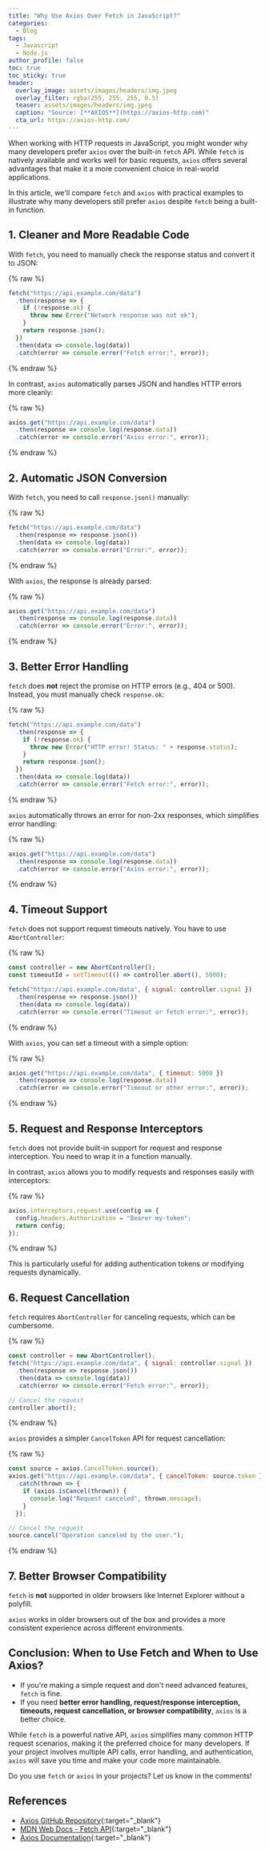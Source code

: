 ```yaml
---
title: "Why Use Axios Over Fetch in JavaScript?"
categories:
  - Blog
tags:
  - Javascript
  - Node.js
author_profile: false
toc: true
toc_sticky: true
header:
  overlay_image: assets/images/headers/img.jpeg
  overlay_filter: rgba(255, 255, 255, 0.5)
  teaser: assets/images/headers/img.jpeg
  caption: "Source: [**AXIOS**](https://axios-http.com)"
  cta_url: https://axios-http.com/
---
```


When working with HTTP requests in JavaScript, you might wonder why many developers prefer `axios` over the built-in `fetch` API. While `fetch` is natively available and works well for basic requests, `axios` offers several advantages that make it a more convenient choice in real-world applications.


In this article, we'll compare `fetch` and `axios` with practical examples to illustrate why many developers still prefer `axios` despite `fetch` being a built-in function.


## 1. Cleaner and More Readable Code


With `fetch`, you need to manually check the response status and convert it to JSON:



{% raw %}
```javascript
fetch("https://api.example.com/data")
  .then(response => {
    if (!response.ok) {
      throw new Error("Network response was not ok");
    }
    return response.json();
  })
  .then(data => console.log(data))
  .catch(error => console.error("Fetch error:", error));
```
{% endraw %}



In contrast, `axios` automatically parses JSON and handles HTTP errors more cleanly:



{% raw %}
```javascript
axios.get("https://api.example.com/data")
  .then(response => console.log(response.data))
  .catch(error => console.error("Axios error:", error));
```
{% endraw %}



## 2. Automatic JSON Conversion


With `fetch`, you need to call `response.json()` manually:



{% raw %}
```javascript
fetch("https://api.example.com/data")
  .then(response => response.json())
  .then(data => console.log(data))
  .catch(error => console.error("Error:", error));
```
{% endraw %}



With `axios`, the response is already parsed:



{% raw %}
```javascript
axios.get("https://api.example.com/data")
  .then(response => console.log(response.data))
  .catch(error => console.error("Error:", error));
```
{% endraw %}



## 3. Better Error Handling


`fetch` does **not** reject the promise on HTTP errors (e.g., 404 or 500). Instead, you must manually check `response.ok`:



{% raw %}
```javascript
fetch("https://api.example.com/data")
  .then(response => {
    if (!response.ok) {
      throw new Error("HTTP error! Status: " + response.status);
    }
    return response.json();
  })
  .then(data => console.log(data))
  .catch(error => console.error("Fetch error:", error));
```
{% endraw %}



`axios` automatically throws an error for non-2xx responses, which simplifies error handling:



{% raw %}
```javascript
axios.get("https://api.example.com/data")
  .then(response => console.log(response.data))
  .catch(error => console.error("Axios error:", error));
```
{% endraw %}



## 4. Timeout Support


`fetch` does not support request timeouts natively. You have to use `AbortController`:



{% raw %}
```javascript
const controller = new AbortController();
const timeoutId = setTimeout(() => controller.abort(), 5000);

fetch("https://api.example.com/data", { signal: controller.signal })
  .then(response => response.json())
  .then(data => console.log(data))
  .catch(error => console.error("Timeout or fetch error:", error));
```
{% endraw %}



With `axios`, you can set a timeout with a simple option:



{% raw %}
```javascript
axios.get("https://api.example.com/data", { timeout: 5000 })
  .then(response => console.log(response.data))
  .catch(error => console.error("Timeout or other error:", error));
```
{% endraw %}



## 5. Request and Response Interceptors


`fetch` does not provide built-in support for request and response interception. You need to wrap it in a function manually.


In contrast, `axios` allows you to modify requests and responses easily with interceptors:



{% raw %}
```javascript
axios.interceptors.request.use(config => {
  config.headers.Authorization = "Bearer my-token";
  return config;
});
```
{% endraw %}



This is particularly useful for adding authentication tokens or modifying requests dynamically.


## 6. Request Cancellation


`fetch` requires `AbortController` for canceling requests, which can be cumbersome.



{% raw %}
```javascript
const controller = new AbortController();
fetch("https://api.example.com/data", { signal: controller.signal })
  .then(response => response.json())
  .then(data => console.log(data))
  .catch(error => console.error("Fetch error:", error));

// Cancel the request
controller.abort();
```
{% endraw %}



`axios` provides a simpler `CancelToken` API for request cancellation:



{% raw %}
```javascript
const source = axios.CancelToken.source();
axios.get("https://api.example.com/data", { cancelToken: source.token })
  .catch(thrown => {
    if (axios.isCancel(thrown)) {
      console.log("Request canceled", thrown.message);
    }
  });

// Cancel the request
source.cancel("Operation canceled by the user.");
```
{% endraw %}



## 7. Better Browser Compatibility


`fetch` is **not** supported in older browsers like Internet Explorer without a polyfill.


`axios` works in older browsers out of the box and provides a more consistent experience across different environments.


## Conclusion: When to Use Fetch and When to Use Axios?

- If you're making a simple request and don't need advanced features, `fetch` is fine.
- If you need **better error handling, request/response interception, timeouts, request cancellation, or browser compatibility**, `axios` is a better choice.

While `fetch` is a powerful native API, `axios` simplifies many common HTTP request scenarios, making it the preferred choice for many developers. If your project involves multiple API calls, error handling, and authentication, `axios` will save you time and make your code more maintainable.


Do you use `fetch` or `axios` in your projects? Let us know in the comments!


## References

- [Axios GitHub Repository](https://github.com/axios/axios){:target="_blank"}
- [MDN Web Docs - Fetch API](https://developer.mozilla.org/en-US/docs/Web/API/Fetch_API){:target="_blank"}
- [Axios Documentation](https://axios-http.com/){:target="_blank"}
